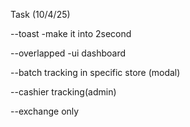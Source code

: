 Task (10/4/25) 

--toast
-make it into 2second

--overlapped
-ui dashboard

--batch tracking in specific store (modal)


--cashier tracking(admin)

--exchange only